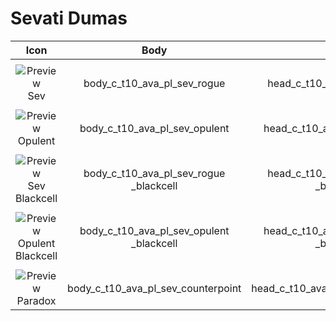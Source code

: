  #  Sevati Dumas
 
| Icon | Body | Head | Arms
| :--: | :--: | :--: | :--:
| | | | | 
| ![Preview](https://static.wikia.nocookie.net/callofduty/images/4/4f/Sev_Default_Skin_BO6.png/revision/latest?cb=20241119185614) <br>Sev | body_c_t10_ava_pl_sev_rogue  | head_c_t10_ava_pl_sev_rogue | vm_c_t10_ava_pl_sev_rogue | 
| | | | | 
| ![Preview](https://static.wikia.nocookie.net/callofduty/images/2/2b/Sev_Opulent_Skin_BO6.png/revision/latest?cb=20241119185615) <br>Opulent | body_c_t10_ava_pl_sev_opulent  | head_c_t10_ava_pl_sev_opulent | vm_c_t10_ava_pl_sev_opulent | 
| | | | | 
| ![Preview](https://static.wikia.nocookie.net/callofduty/images/c/cf/Sev_BlackCell_Skin_BO6.png/revision/latest?cb=20241119185613) <br>Sev Blackcell | body_c_t10_ava_pl_sev_rogue<br>_blackcell  | head_c_t10_ava_pl_sev_rogue<br>_blackcell | vm_c_t10_ava_pl_sev_rogue<br>_blackcell | 
| | | | | 
| ![Preview](https://static.wikia.nocookie.net/callofduty/images/8/8c/Sev_Opulent_BlackCell_Skin_BO6.png/revision/latest?cb=20241119185615) <br>Opulent Blackcell |  body_c_t10_ava_pl_sev_opulent<br>_blackcell  | head_c_t10_ava_pl_sev_opulent<br>_blackcell | vm_c_t10_ava_pl_sev_opulent<br>_blackcell | 
| | | | | 
| ![Preview](https://stockpile.detonated.com/static/bundle_images/resized/bo61cd1e2bc96eef22a0a7e33fd6551c7d9e012f2a1c30ca91308efae88f8057004_large.webp) <br>Paradox |  body_c_t10_ava_pl_sev_counterpoint  | head_c_t10_ava_pl_sev_counterpoint | vm_c_t10_ava_pl_sev_counterpoint | 
